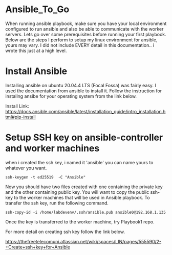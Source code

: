 # Ansible_To_Go


When running ansible playbook, make sure you have your local environment configured to run ansible and also be able to communicate with the worker servers. Lets go over some prerequisites before running your first playbook. Below are the steps I perform to setup my linux environment for ansible, yours may vary. I did not include EVERY detail in this documentation.. i wrote this just at a high level. 



# Install Ansible

Installing ansible on ubuntu 20.04.4 LTS (Focal Fossa) was fairly easy. I used the documentation from ansible to install it. Follow the instruction for installng ansibe for your operating system from the link below. 

Install Link: https://docs.ansible.com/ansible/latest/installation_guide/intro_installation.html#pip-install 




# Setup SSH key on ansible-controller and worker machines 

when i created the ssh key, i named it 'ansible' you can name yours to whatever you want.  

``` ssh-keygen -t ed25519  -C "Ansible"  ```

Now you should have two files created with one containing the private key and the other containing public key. You will want to copy the public ssh-key to the worker machines that will be used in  Ansible playbook. To transfer the ssh key, run the following command.

``` ssh-copy-id -i /home/labdevenv/.ssh/ansible.pub ansible0@192.168.1.135 ```

Once the key is transferred to the worker machine, try Playbook1 repo. 


For more detail on creating ssh key follow the link below. 

https://thefreetelecomuni.atlassian.net/wiki/spaces/LIN/pages/555590/2-+Create+ssh+key+for+Ansible
